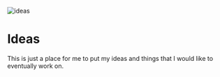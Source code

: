 ![ideas](idea.jpg "ideas")

# Ideas

This is just a place for me to put my ideas and things that I would like to eventually work on.
